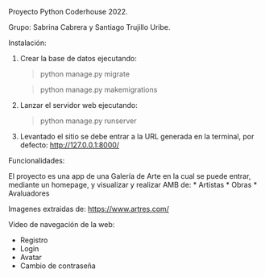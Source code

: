Proyecto Python Coderhouse 2022.

Grupo: Sabrina Cabrera y Santiago Trujillo Uribe.

Instalación: 

1. Crear la base de datos ejecutando:

	>	python manage.py migrate

	>	python manage.py makemigrations

2. Lanzar el servidor web ejecutando:

	> python manage.py runserver

3. Levantado el sitio se debe entrar a la URL generada en la terminal, por defecto: http://127.0.0.1:8000/

Funcionalidades: 

El proyecto es una app de una Galería de Arte en la cual se puede entrar, mediante un homepage, y
visualizar y realizar AMB de:
	* Artistas
	* Obras
	* Avaluadores

Imagenes extraidas de: https://www.artres.com/

Video de navegación de la web:	

* Registro
* Login
* Avatar
* Cambio de contraseña

